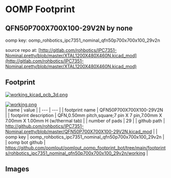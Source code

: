# OOMP Footprint  
## QFN50P700X700X100-29V2N  by none  
  
oomp key: oomp_rohbotics_ipc7351_nominal_qfn50p700x700x100_29v2n  
  
source repo at: [http://gitlab.com/rohbotics/IPC7351-Nominal.pretty/blob/master/XTAL1200X480X460N.kicad_mod](http://gitlab.com/rohbotics/IPC7351-Nominal.pretty/blob/master/XTAL1200X480X460N.kicad_mod)  
## Footprint  
  
[![working_kicad_pcb_3d.png](working_kicad_pcb_3d_600.png)](working_kicad_pcb_3d.png)  
  
[![working.png](working_600.png)](working.png)  
| name | value | 
| --- | --- | 
| footprint name | QFN50P700X700X100-29V2N | 
| footprint description | QFN,0.50mm pitch,square;7 pin X 7 pin,7.00mm X 7.00mm X 1.00mm H (w/thermal tab) | 
| number of pads | 29 | 
| github path | http://github.com/rohbotics/IPC7351-Nominal.pretty/blob/master/QFN50P700X700X100-29V2N.kicad_mod | 
| oomp key | oomp_rohbotics_ipc7351_nominal_qfn50p700x700x100_29v2n | 
| oomp bot github | https://github.com/oomlout/oomlout_oomp_footprint_bot/tree/main/footprints/rohbotics_ipc7351_nominal_qfn50p700x700x100_29v2n/working | 
## Images  
